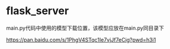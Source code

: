 # flask_server

main.py代码中使用的模型下载位置，该模型应放在main.py同目录下

https://pan.baidu.com/s/1PhgV4STqc1Ie7vjJf7eCig?pwd=h3i1